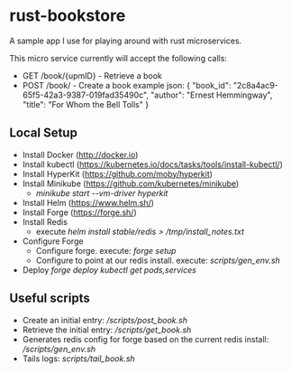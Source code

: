 # rust-bookstore

A sample app I use for playing around with rust microservices.

This micro service currently will accept the following calls:

* GET /book/{upmID} - Retrieve a book
* POST /book/ - Create a book
example json:
{
    "book_id": "2c8a4ac9-65f5-42a3-9387-019fad35490c",
    "author": "Ernest Hemmingway",
    "title": "For Whom the Bell Tolls"
}

## Local Setup
* Install Docker (http://docker.io)
* Install kubectl (https://kubernetes.io/docs/tasks/tools/install-kubectl/)
* Install HyperKit (https://github.com/moby/hyperkit)
* Install Minikube (https://github.com/kubernetes/minikube)
    - _minikube start --vm-driver hyperkit_
* Install Helm (https://www.helm.sh/)
* Install Forge (https://forge.sh/)
* Install Redis
    - execute _helm install stable/redis > /tmp/install_notes.txt_
* Configure Forge
    - Configure forge. execute: _forge setup_
    - Configure to point at our redis install. execute: _scripts/gen_env.sh_
* Deploy
    _forge deploy_
    _kubectl get pods,services_

## Useful scripts
* Create an initial entry: _/scripts/post_book.sh_
* Retrieve the initial entry: _/scripts/get_book.sh_
* Generates redis config for forge based on the current redis install:  _/scripts/gen_env.sh_
* Tails logs: _scripts/tail_book.sh_

